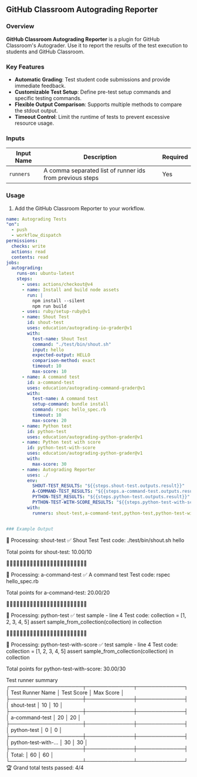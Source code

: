 ## GitHub Classroom Autograding Reporter

### Overview
**GitHub Classroom Autograding Reporter** is a plugin for GitHub Classroom's Autograder. Use it to report the results of the test execution to students and GitHub Classroom.

### Key Features
- **Automatic Grading**: Test student code submissions and provide immediate feedback.
- **Customizable Test Setup**: Define pre-test setup commands and specific testing commands.
- **Flexible Output Comparison**: Supports multiple methods to compare the stdout output.
- **Timeout Control**: Limit the runtime of tests to prevent excessive resource usage.

### Inputs

| Input Name | Description | Required |
|------------|-------------|----------|
| `runners` | A comma separated list of runner ids from previous steps  | Yes |

### Usage

1. Add the GitHub Classroom Reporter to your workflow.

```yaml
name: Autograding Tests
"on":
  - push
  - workflow_dispatch
permissions:
  checks: write
  actions: read
  contents: read
jobs:
  autograding:
    runs-on: ubuntu-latest
    steps:
      - uses: actions/checkout@v4
      - name: Install and build node assets
        run: |
          npm install --silent
          npm run build
      - uses: ruby/setup-ruby@v1
      - name: Shout Test
        id: shout-test
        uses: education/autograding-io-grader@v1
        with:
          test-name: Shout Test
          command: "./test/bin/shout.sh"
          input: hello
          expected-output: HELLO
          comparison-method: exact
          timeout: 10
          max-score: 10
      - name: A command test
        id: a-command-test
        uses: education/autograding-command-grader@v1
        with:
          test-name: A command test
          setup-command: bundle install
          command: rspec hello_spec.rb
          timeout: 10
          max-score: 20
      - name: Python test
        id: python-test
        uses: education/autograding-python-grader@v1
      - name: Python test with score
        id: python-test-with-score
        uses: education/autograding-python-grader@v1
        with:
          max-score: 30
      - name: Autograding Reporter
        uses: ./
        env:
          SHOUT-TEST_RESULTS: "${{steps.shout-test.outputs.result}}"
          A-COMMAND-TEST_RESULTS: "${{steps.a-command-test.outputs.result}}"
          PYTHON-TEST_RESULTS: "${{steps.python-test.outputs.result}}"
          PYTHON-TEST-WITH-SCORE_RESULTS: "${{steps.python-test-with-score.outputs.result}}"
        with:
          runners: shout-test,a-command-test,python-test,python-test-with-score


### Example Output
```
🔄 Processing: shout-test
✅ Shout Test
Test code:
./test/bin/shout.sh <stdin>hello

Total points for shout-test: 10.00/10

🚀🚀🚀🚀🚀🚀🚀🚀🚀🚀🚀🚀🚀🚀🚀🚀🚀🚀🚀🚀🚀🚀🚀🚀

🔄 Processing: a-command-test
✅ A command test
Test code:
rspec hello_spec.rb

Total points for a-command-test: 20.00/20

🚀🚀🚀🚀🚀🚀🚀🚀🚀🚀🚀🚀🚀🚀🚀🚀🚀🚀🚀🚀🚀🚀🚀🚀

🔄 Processing: python-test
✅ test sample - line 4
Test code:
collection = [1, 2, 3, 4, 5]
assert sample_from_collection(collection) in collection

🚀🚀🚀🚀🚀🚀🚀🚀🚀🚀🚀🚀🚀🚀🚀🚀🚀🚀🚀🚀🚀🚀🚀🚀

🔄 Processing: python-test-with-score
✅ test sample - line 4
Test code:
collection = [1, 2, 3, 4, 5]
assert sample_from_collection(collection) in collection

Total points for python-test-with-score: 30.00/30

Test runner summary
┌────────────────────┬─────────────┬─────────────┐
│ Test Runner Name   │ Test Score  │ Max Score   │
├────────────────────┼─────────────┼─────────────┤
│ shout-test         │ 10          │ 10          │
├────────────────────┼─────────────┼─────────────┤
│ a-command-test     │ 20          │ 20          │
├────────────────────┼─────────────┼─────────────┤
│ python-test        │ 0           │ 0           │
├────────────────────┼─────────────┼─────────────┤
│ python-test-with-… │ 30          │ 30          │
├────────────────────┼─────────────┼─────────────┤
│ Total:             │ 60          │ 60          │
└────────────────────┴─────────────┴─────────────┘
🏆 Grand total tests passed: 4/4
```


